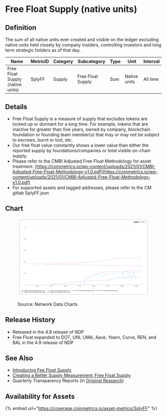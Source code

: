 # Free Float Supply (native units)

## Definition

The sum of all native units ever created and visible on the ledger excluding native units held closely by company insiders, controlling investors and long term strategic holders as of that day.

| Name                             | MetricID | Category | Subcategory       | Type | Unit         | Interval |
| -------------------------------- | -------- | -------- | ----------------- | ---- | ------------ | -------- |
| Free Float Supply (native units) | SplyFF   | Supply   | Free Float Supply | Sum  | Native units | All time |

## Details

* Free Float Supply is a measure of supply that excludes tokens are locked up or dormant for a long time. For example, tokens that are inactive for greater than five years, owned by company, blockchain foundation or founding team member(s) that may or may not be subject to escrows, burnt or lost, etc.
* Our free float value constantly shows a lower value than either the reported supply by foundations/companies or total visible on-chain supply.
* Please refer to the CMBI Adjusted Free Float Methodology for asset treatment: [https://coinmetrics.io/wp-content/uploads/2021/01/CMBI-Adjusted-Free-Float-Methodology-v1.0.pdf](https://coinmetrics.io/wp-content/uploads/2021/01/CMBI-Adjusted-Free-Float-Methodology-v1.0.pdf)
* For supported assets and tagged addresses, please refer to the CM gitlab SplyFF.json

## Chart

<figure><img src="../../.gitbook/assets/Coin_Metrics_Network_Data_2022-09-16T13-45.png" alt=""><figcaption><p>Source: Network Data Charts</p></figcaption></figure>

## Release History

* Released in the 4.8 release of NDP
* Free Float expanded to DOT, UNI, UMA, Aave, Yearn, Curve, REN, and BAL in the 4.9 release of NDP

## **See Also**

* [Introducing Fee Float Supply](https://coinmetrics.io/introducing-free-float-supply/)&#x20;
* [Creating a Better Supply Measurement: Free Float Supply](https://coinmetrics.substack.com/p/coin-metrics-state-of-the-network-7d0)
* Quarterly Transparency Reports (in [Original Research](https://coinmetrics.io/insights/original-research/))&#x20;

## **Availability for Assets**

{% embed url="https://coverage.coinmetrics.io/asset-metrics/SplyFF" %}
